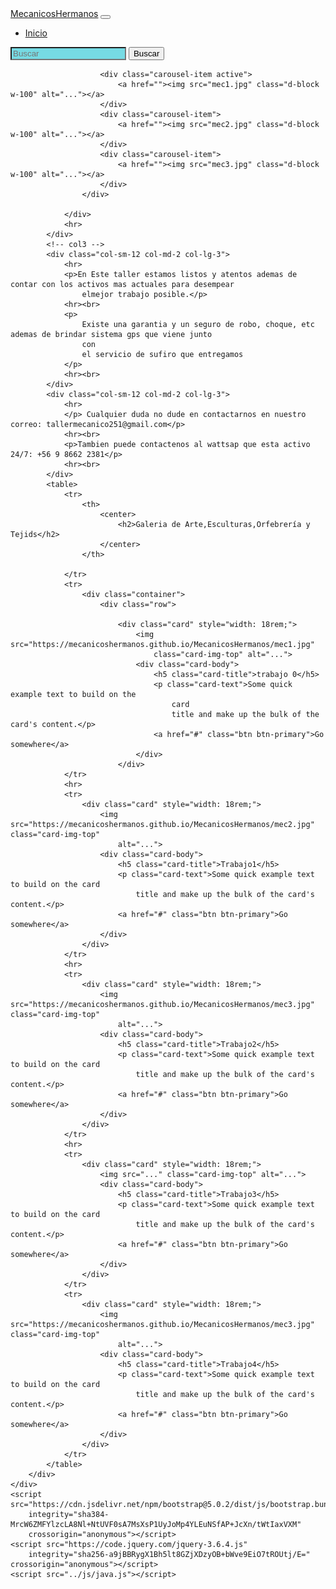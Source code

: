 <html lang="en">

<head>
    <meta charset="UTF-8">
    <meta http-equiv="X-UA-Compatible" content="IE=edge">
    <meta name="viewport" content="width=device-width, initial-scale=1.0">
    <title>MenicosHermanos</title>
    <link href="https://cdn.jsdelivr.net/npm/bootstrap@5.0.2/dist/css/bootstrap.min.css" rel="stylesheet"
        integrity="sha384-EVSTQN3/azprG1Anm3QDgpJLIm9Nao0Yz1ztcQTwFspd3yD65VohhpuuCOmLASjC" crossorigin="anonymous">
    <link rel="stylesheet" href="estilo.css">
</head>

<body>
    <nav class="navbar navbar-expand-lg navbar-dark bg-dark">
        <div class="container-fluid">
            <a class="navbar-brand" href="index.html">MecanicosHermanos</a>
            <button class="navbar-toggler" type="button" data-bs-toggle="collapse"
                data-bs-target="#navbarSupportedContent" aria-controls="navbarSupportedContent" aria-expanded="false"
                aria-label="Toggle navigation">
                <span class="navbar-toggler-icon"></span>
            </button>
            <div class="collapse navbar-collapse" id="navbarSupportedContent">
                <ul class="navbar-nav me-auto mb-2 mb-lg-0">
                    <li class="nav-item">
                        <a class="nav-link active" aria-current="page" href="index.html">Inicio</a>
                    </li>
                </ul>
                <form class="d-flex">
                    <input class="form-control me-2" type="search" placeholder="Buscar" aria-label="Search"
                        style="background-color: rgb(118, 219, 228);">
                    <button class="btn btn-outline-warning" type="submit">Buscar</button>
                </form>
            </div>
        </div>
    </nav>
    <div class="container">
        <div class="row">
            <!-- col2 carrousel -->
            <div class="col-sm-12 col-md-8 col-lg-6">
                <div id="carouselExampleControls" class="carousel slide" data-bs-ride="carousel">
                    <!-- Inicio Carrousel -->
                    <div class="carousel-inner">

                        <div class="carousel-item active">
                            <a href=""><img src="mec1.jpg" class="d-block w-100" alt="..."></a>
                        </div>
                        <div class="carousel-item">
                            <a href=""><img src="mec2.jpg" class="d-block w-100" alt="..."></a>
                        </div>
                        <div class="carousel-item">
                            <a href=""><img src="mec3.jpg" class="d-block w-100" alt="..."></a>
                        </div>
                    </div>

                </div>
                <hr>
            </div>
            <!-- col3 -->
            <div class="col-sm-12 col-md-2 col-lg-3">
                <hr>
                <p>En Este taller estamos listos y atentos ademas de contar con los activos mas actuales para desempear
                    elmejor trabajo posible.</p>
                <hr><br>
                <p>
                    Existe una garantia y un seguro de robo, choque, etc ademas de brindar sistema gps que viene junto
                    con
                    el servicio de sufiro que entregamos
                </p>
                <hr><br>
            </div>
            <div class="col-sm-12 col-md-2 col-lg-3">
                <hr>
                </p> Cualquier duda no dude en contactarnos en nuestro correo: tallermecanico251@gmail.com</p>
                <hr><br>
                <p>Tambien puede contactenos al wattsap que esta activo 24/7: +56 9 8662 2381</p>
                <hr><br>
            </div>
            <table>
                <tr>
                    <th>
                        <center>
                            <h2>Galeria de Arte,Esculturas,Orfebrería y Tejids</h2>
                        </center>
                    </th>

                </tr>
                <tr>
                    <div class="container">
                        <div class="row">

                            <div class="card" style="width: 18rem;">
                                <img src="https://mecanicoshermanos.github.io/MecanicosHermanos/mec1.jpg"
                                    class="card-img-top" alt="...">
                                <div class="card-body">
                                    <h5 class="card-title">trabajo 0</h5>
                                    <p class="card-text">Some quick example text to build on the
                                        card
                                        title and make up the bulk of the card's content.</p>
                                    <a href="#" class="btn btn-primary">Go somewhere</a>
                                </div>
                            </div>
                </tr>
                <hr>
                <tr>
                    <div class="card" style="width: 18rem;">
                        <img src="https://mecanicoshermanos.github.io/MecanicosHermanos/mec2.jpg" class="card-img-top"
                            alt="...">
                        <div class="card-body">
                            <h5 class="card-title">Trabajo1</h5>
                            <p class="card-text">Some quick example text to build on the card
                                title and make up the bulk of the card's content.</p>
                            <a href="#" class="btn btn-primary">Go somewhere</a>
                        </div>
                    </div>
                </tr>
                <hr>
                <tr>
                    <div class="card" style="width: 18rem;">
                        <img src="https://mecanicoshermanos.github.io/MecanicosHermanos/mec3.jpg" class="card-img-top"
                            alt="...">
                        <div class="card-body">
                            <h5 class="card-title">Trabajo2</h5>
                            <p class="card-text">Some quick example text to build on the card
                                title and make up the bulk of the card's content.</p>
                            <a href="#" class="btn btn-primary">Go somewhere</a>
                        </div>
                    </div>
                </tr>
                <hr>
                <tr>
                    <div class="card" style="width: 18rem;">
                        <img src="..." class="card-img-top" alt="...">
                        <div class="card-body">
                            <h5 class="card-title">Trabajo3</h5>
                            <p class="card-text">Some quick example text to build on the card
                                title and make up the bulk of the card's content.</p>
                            <a href="#" class="btn btn-primary">Go somewhere</a>
                        </div>
                    </div>
                </tr>
                <tr>
                    <div class="card" style="width: 18rem;">
                        <img src="https://mecanicoshermanos.github.io/MecanicosHermanos/mec3.jpg" class="card-img-top"
                            alt="...">
                        <div class="card-body">
                            <h5 class="card-title">Trabajo4</h5>
                            <p class="card-text">Some quick example text to build on the card
                                title and make up the bulk of the card's content.</p>
                            <a href="#" class="btn btn-primary">Go somewhere</a>
                        </div>
                    </div>
                </tr>
            </table>
        </div>
    </div>
    <script src="https://cdn.jsdelivr.net/npm/bootstrap@5.0.2/dist/js/bootstrap.bundle.min.js"
        integrity="sha384-MrcW6ZMFYlzcLA8Nl+NtUVF0sA7MsXsP1UyJoMp4YLEuNSfAP+JcXn/tWtIaxVXM"
        crossorigin="anonymous"></script>
    <script src="https://code.jquery.com/jquery-3.6.4.js"
        integrity="sha256-a9jBBRygX1Bh5lt8GZjXDzyOB+bWve9EiO7tROUtj/E=" crossorigin="anonymous"></script>
    <script src="../js/java.js"></script>
</body>

